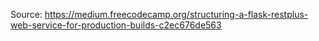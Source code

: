 Source: https://medium.freecodecamp.org/structuring-a-flask-restplus-web-service-for-production-builds-c2ec676de563
